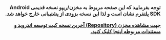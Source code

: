 <div dir=rtl>
   
   <div style="font-size:16px;margin: 5px 0 35px 0;">
      <strong>
         <p>
            توجه بفرمایید که این صفحه مربوط به مخزن/ریپو نسخه قدیمی Android SDK پلتفرم نشان است و لذا این نسخه بزودی از پشتیبانی خارج خواهد شد.
         </p>
         <p>
         <a href="https://github.com/NeshanMaps/android-neshan-maps-starter-master-new">
            جهت مشاهده مخزن (Repository) آخرین نسخه کیت توسعه اندروید و مستندات مربوطه اینجا کلیک کنید.
            <a/>
         </p>
      </strong>
   </div>
  </div>
